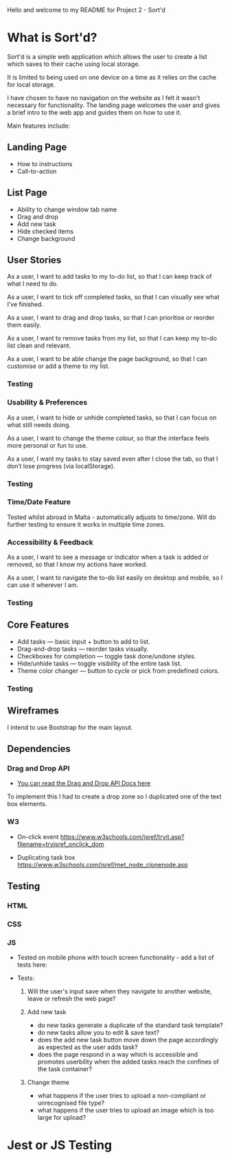 Hello and welcome to my README for Project 2 - Sort'd

# What is Sort'd?

Sort'd is a simple web application which allows the user to create a list which saves to their cache using local storage.

It is limited to being used on one device on a time as it relies on the cache for local storage. 

I have chosen to have no navigation on the website as I felt it wasn't necessary for functionality. The landing page welcomes the user and gives a brief intro to the web app and guides them on how to use it.  

Main features include:

## Landing Page
* How to instructions
* Call-to-action 

## List Page
* Ability to change window tab name
* Drag and drop
* Add new task
* Hide checked items
* Change background

## User Stories

As a user, I want to add tasks to my to-do list, so that I can keep track of what I need to do.

As a user, I want to tick off completed tasks, so that I can visually see what I’ve finished.

As a user, I want to drag and drop tasks, so that I can prioritise or reorder them easily.

As a user, I want to remove tasks from my list, so that I can keep my to-do list clean and relevant.

As a user, I want to be able change the page background, so that I can customise or add a theme to my list.

### Testing

### Usability & Preferences
As a user, I want to hide or unhide completed tasks, so that I can focus on what still needs doing.

As a user, I want to change the theme colour, so that the interface feels more personal or fun to use.

As a user, I want my tasks to stay saved even after I close the tab, so that I don’t lose progress (via localStorage).

### Testing

### Time/Date Feature

Tested whilst abroad in Malta - automatically adjusts to time/zone. Will do further testing to ensure it works in multiple time zones. 

### Accessibility & Feedback
As a user, I want to see a message or indicator when a task is added or removed, so that I know my actions have worked.

As a user, I want to navigate the to-do list easily on desktop and mobile, so I can use it wherever I am.

### Testing

## Core Features
- Add tasks — basic input + button to add to list.
- Drag-and-drop tasks — reorder tasks visually.
- Checkboxes for completion — toggle task done/undone styles.
- Hide/unhide tasks — toggle visibility of the entire task list.
- Theme color changer — button to cycle or pick from predefined colors.

### Testing



## Wireframes

I intend to use Bootstrap for the main layout.


## Dependencies

### Drag and Drop API
* <a href="https://developer.mozilla.org/en-US/docs/Web/API/HTML_Drag_and_Drop_API"> You can read the Drag and Drop API Docs here<a>

To implement this I had to create a drop zone so I duplicated one of the text box elements.

### W3

* On-click event
https://www.w3schools.com/jsref/tryit.asp?filename=tryjsref_onclick_dom

* Duplicating task box
https://www.w3schools.com/jsref/met_node_clonenode.asp

## Testing

### HTML

### CSS

### JS

* Tested on mobile phone with touch screen functionality - add a list of tests here:

* Tests:
    1. Will the user's input save when they navigate to another website, leave or refresh the web page?
    
    2. Add new task 
        - do new tasks generate a duplicate of the standard task template?
        - do new tasks allow you to edit & save text?
        - does the add new task button move down the page accordingly as expected as the user adds task?
        - does the page respond in a way which is accessible and promotes userbility when the added tasks reach the confines of the task container?

    3. Change theme
        - what happens if the user tries to upload a non-compliant or unrecognised file type?
        - what happens if the user tries to upload an image which is too large for upload?

# Jest or JS Testing